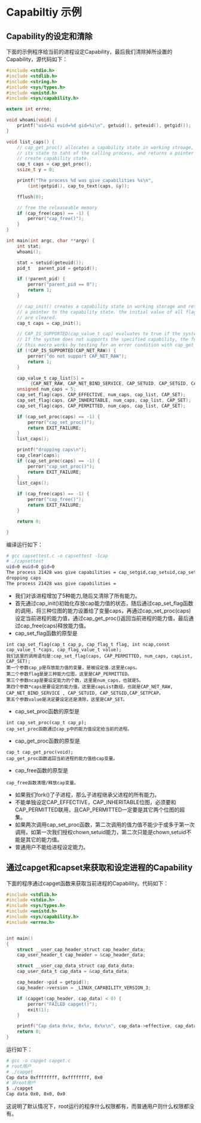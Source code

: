 # Capabiltiy 示例

## Capability的设定和清除

下面的示例程序给当前的进程设定Capability，最后我们清除掉所设置的Capability，源代码如下：

```c
#include <stdio.h>
#include <stdlib.h>
#include <string.h>
#include <sys/types.h>
#include <unistd.h>
#include <sys/capability.h>

extern int errno;

void whoami(void) {
	printf("uid=%i euid=%d gid=%i\n", getuid(), geteuid(), getgid());
}

void list_caps() {
	// cap_get_proc() allocates a capability state in working stroage, sets
	// its state to taht of the calling process, and returns a pointer to thei newly
	// create capability state.
	cap_t caps = cap_get_proc();
	ssize_t	y = 0;

	printf("The process %d was give capabilities %s\n", 
		(int)getpid(), cap_to_text(caps, &y));

	fflush(0);

	// free the releaseable memory
	if (cap_free(caps) == -1) {
		perror("cap_free()");
	}
}

int main(int argc, char **argv) {
	int stat;
	whoami();

	stat = setuid(geteuid());
	pid_t   parent_pid = getpid();

	if (!parent_pid) {
		perror("parent_pid == 0");
		return 1;
	}

	// cap_init() creates a capability state in working storage and returns
	// a pointer to the capability state. the initial value of all flags
	// are cleared.
	cap_t caps = cap_init();

	// CAP_IS_SUPPORTED(cap_value_t cap) evaluates to true if the system supports the specified capability cap.
	// If the system does not supports the specified capability, the function returns 0.
	// this macro works by testing for an error condition with cap_get_bound()
	if (!CAP_IS_SUPPORTED(CAP_NET_RAW)) {
		perror("do not support CAP_NET_RAW");
		return 1;
	}

	cap_value_t	cap_list[5] =
		 {CAP_NET_RAW, CAP_NET_BIND_SERVICE, CAP_SETUID, CAP_SETGID, CAP_SETPCAP};
	unsigned num_caps = 5;
	cap_set_flag(caps, CAP_EFFECTIVE, num_caps, cap_list, CAP_SET);
	cap_set_flag(caps, CAP_INHERITABLE, num_caps, cap_list, CAP_SET);
	cap_set_flag(caps, CAP_PERMITTED, num_caps, cap_list, CAP_SET);

	if (cap_set_proc(caps) == -1) {
		perror("cap_set_proc()");
		return EXIT_FAILURE;
	}
	list_caps();

	printf("dropping caps\n");
	cap_clear(caps);
	if (cap_set_proc(caps) == -1) {
		perror("cap_set_proc()");
		return EXIT_FAILURE;
	}
	list_caps();

	if (cap_free(caps) == -1) {
		perror("cap_free()");
		return EXIT_FAILURE;
	}

	return 0;

}
```

编译运行如下：

```bash
# gcc capsettest.c -o capsettest -lcap
# ./capsettest 
uid=0 euid=0 gid=0
The process 21428 was give capabilities = cap_setgid,cap_setuid,cap_setpcap,cap_net_bind_service,cap_net_raw+eip
dropping caps
The process 21428 was give capabilities =
```

* 我们对该进程增加了5种能力,随后又清除了所有能力。
* 首先通过cap_init()初始化存放cap能力值的状态，随后通过cap_set_flag函数的调用，将三种位图的能力设置给了变量caps，再通过cap_set_proc(caps)设定当前进程的能力值，通过cap_get_proc()返回当前进程的能力值，最后通过cap_free(caps)释放能力值。
* cap_set_flag函数的原型是

```
int cap_set_flag(cap_t cap_p, cap_flag_t flag, int ncap,const cap_value_t *caps, cap_flag_value_t value);
我们这里的调用语句是:cap_set_flag(caps, CAP_PERMITTED, num_caps, capList, CAP_SET);
第一个参数cap_p是存放能力值的变量，是被设定值.这里是caps。
第二个参数flag是是三种能力位图，这里是CAP_PERMITTED。
第三个参数ncap是要设定能力的个数，这里是num_caps，也就是5。
第四个参数*caps是要设定的能力值，这里是capList数组，也就是CAP_NET_RAW, CAP_NET_BIND_SERVICE , CAP_SETUID, CAP_SETGID,CAP_SETPCAP。
第五个参数value是决定要设定还是清除，这里是CAP_SET。
```
* cap_set_proc函数的原型是

```
int cap_set_proc(cap_t cap_p);
cap_set_proc函数通过cap_p中的能力值设定给当前的进程。
```

* cap_get_proc函数的原型是

```
cap_t cap_get_proc(void);
cap_get_proc函数返回当前进程的能力值给cap变量。
```

* cap_free函数的原型是

```cap_free(caps);
cap_free函数清理/释放cap变量。
```

* 如果我们fork()了子进程，那么子进程继承父进程的所有能力。
* 不能单独设定CAP_EFFECTIVE，CAP_INHERITABLE位图，必须要和CAP_PERMITTED联用，且CAP_PERMITTED一定要是其它两个位图的超集。
* 如果两次调用cap_set_proc函数，第二次调用的值力值不能少于或多于第一次调用，如第一次我们授权chown,setuid能力，第二次只能是chown,setuid不能是其它的能力值。
* 普通用户不能给进程设定能力。

## 通过capget和capset来获取和设定进程的Capability

下面的程序通过capget函数来获取当前进程的Capability。代码如下：

```c
#include <stdlib.h>
#include <stdio.h>
#include <sys/types.h>
#include <unistd.h>
#include <sys/capability.h>
#include <errno.h>


int main()
{
	struct __user_cap_header_struct cap_header_data;
	cap_user_header_t cap_header = &cap_header_data;

	struct __user_cap_data_struct cap_data_data;
	cap_user_data_t cap_data = &cap_data_data;

	cap_header->pid = getpid();
	cap_header->version = _LINUX_CAPABILITY_VERSION_3;

	if (capget(cap_header, cap_data) < 0) {
		perror("FAILED capget()");
		exit(1);
	}

	printf("Cap data 0x%x, 0x%x, 0x%x\n", cap_data->effective, cap_data->permitted, cap_data->inheritable);
	return 0;
}
```

运行如下：

```bash
# gcc -o capget capget.c 
# root用户
# ./capget 
Cap data 0xffffffff, 0xffffffff, 0x0
# 非root用户
$ ./capget 
Cap data 0x0, 0x0, 0x0
```

这说明了默认情况下，root运行的程序什么权限都有，而普通用户则什么权限都没有。
